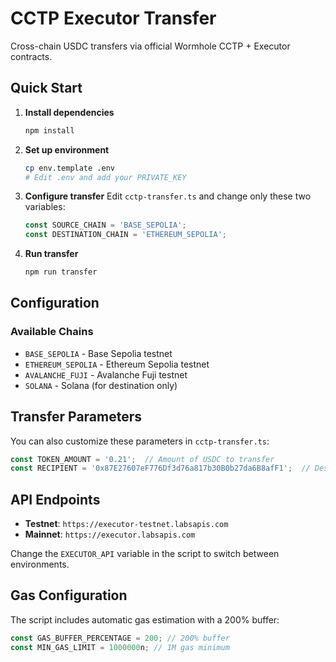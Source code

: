 # CCTP Executor Transfer

Cross-chain USDC transfers via official Wormhole CCTP + Executor contracts.

## Quick Start

1. **Install dependencies**
   ```bash
   npm install
   ```

2. **Set up environment**
   ```bash
   cp env.template .env
   # Edit .env and add your PRIVATE_KEY
   ```

3. **Configure transfer**
   Edit `cctp-transfer.ts` and change only these two variables:
   ```typescript
   const SOURCE_CHAIN = 'BASE_SEPOLIA';
   const DESTINATION_CHAIN = 'ETHEREUM_SEPOLIA';
   ```

4. **Run transfer**
   ```bash
   npm run transfer
   ```

## Configuration

### Available Chains

- `BASE_SEPOLIA` - Base Sepolia testnet
- `ETHEREUM_SEPOLIA` - Ethereum Sepolia testnet  
- `AVALANCHE_FUJI` - Avalanche Fuji testnet
- `SOLANA` - Solana (for destination only)

## Transfer Parameters

You can also customize these parameters in `cctp-transfer.ts`:

```typescript
const TOKEN_AMOUNT = '0.21';  // Amount of USDC to transfer
const RECIPIENT = '0x87E27607eF776Df3d76a817b30B0b27da6B8afF1';  // Destination address
```

## API Endpoints

- **Testnet**: `https://executor-testnet.labsapis.com`
- **Mainnet**: `https://executor.labsapis.com`

Change the `EXECUTOR_API` variable in the script to switch between environments.

## Gas Configuration

The script includes automatic gas estimation with a 200% buffer:

```typescript
const GAS_BUFFER_PERCENTAGE = 200; // 200% buffer
const MIN_GAS_LIMIT = 1000000n; // 1M gas minimum
```